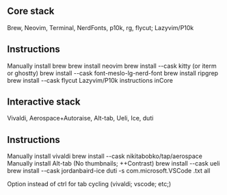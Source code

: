 
## Core stack
Brew, Neovim, Terminal, NerdFonts, p10k, rg, flycut; Lazyvim/P10k

## Instructions
Manually install brew
brew install neovim
brew install --cask kitty (or iterm or ghostty)
brew install --cask font-meslo-lg-nerd-font
brew install ripgrep
brew install --cask flycut
Lazyvim/P10k instructions inCore


## Interactive stack 
Vivaldi, Aerospace+Autoraise, Alt-tab, Ueli, Ice, duti

## Instructions
Manually install vivaldi
brew install --cask nikitabobko/tap/aerospace
Manually install Alt-tab (No thumbnails; ++Contrast)
brew install --cask ueli
brew install --cask jordanbaird-ice
duti -s com.microsoft.VSCode .txt all

Option instead of ctrl for tab cycling (vivaldi; vscode; etc;)
